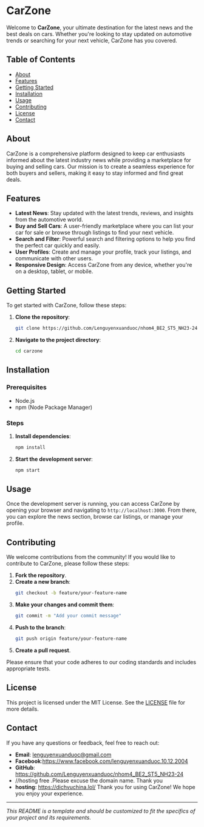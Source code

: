 # CarZone

Welcome to **CarZone**, your ultimate destination for the latest news and the best deals on cars. Whether you're looking to stay updated on automotive trends or searching for your next vehicle, CarZone has you covered.

## Table of Contents

- [About](#about)
- [Features](#features)
- [Getting Started](#getting-started)
- [Installation](#installation)
- [Usage](#usage)
- [Contributing](#contributing)
- [License](#license)
- [Contact](#https://www.facebook.com/lenguyenxuanduoc.10.12.2004)

## About

CarZone is a comprehensive platform designed to keep car enthusiasts informed about the latest industry news while providing a marketplace for buying and selling cars. Our mission is to create a seamless experience for both buyers and sellers, making it easy to stay informed and find great deals.

## Features

- **Latest News**: Stay updated with the latest trends, reviews, and insights from the automotive world.
- **Buy and Sell Cars**: A user-friendly marketplace where you can list your car for sale or browse through listings to find your next vehicle.
- **Search and Filter**: Powerful search and filtering options to help you find the perfect car quickly and easily.
- **User Profiles**: Create and manage your profile, track your listings, and communicate with other users.
- **Responsive Design**: Access CarZone from any device, whether you're on a desktop, tablet, or mobile.

## Getting Started

To get started with CarZone, follow these steps:

1. **Clone the repository**:
    ```sh
    git clone https://github.com/Lenguyenxuanduoc/nhom4_BE2_ST5_NH23-24
    ```
2. **Navigate to the project directory**:
    ```sh
    cd carzone
    ```

## Installation

### Prerequisites

- Node.js
- npm (Node Package Manager)

### Steps

1. **Install dependencies**:
    ```sh
    npm install
    ```
2. **Start the development server**:
    ```sh
    npm start
    ```

## Usage

Once the development server is running, you can access CarZone by opening your browser and navigating to `http://localhost:3000`. From there, you can explore the news section, browse car listings, or manage your profile.

## Contributing

We welcome contributions from the community! If you would like to contribute to CarZone, please follow these steps:

1. **Fork the repository**.
2. **Create a new branch**:
    ```sh
    git checkout -b feature/your-feature-name
    ```
3. **Make your changes and commit them**:
    ```sh
    git commit -m "Add your commit message"
    ```
4. **Push to the branch**:
    ```sh
    git push origin feature/your-feature-name
    ```
5. **Create a pull request**.

Please ensure that your code adheres to our coding standards and includes appropriate tests.

## License

This project is licensed under the MIT License. See the [LICENSE](LICENSE) file for more details.

## Contact

If you have any questions or feedback, feel free to reach out:

- **Email**: lenguyenxuanduoc@gmail.com
- **Facebook**:https://www.facebook.com/lenguyenxuanduoc.10.12.2004 
- **GitHub**: https://github.com/Lenguyenxuanduoc/nhom4_BE2_ST5_NH23-24
- //hosting free .Please excuse the domain name. Thank you
- **hosting**: https://dichvuchina.lol/
Thank you for using CarZone! We hope you enjoy your experience.

---

*This README is a template and should be customized to fit the specifics of your project and its requirements.*
